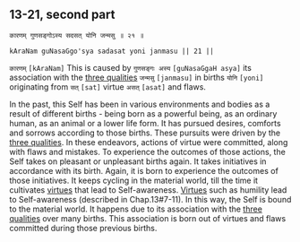 ## 13-21, second part


```shloka-sa
कारणम् गुणसङ्गोऽस्य सदसत् योनि जन्मसु ॥ २१ ॥
```
```shloka-sa-hk
kAraNam guNasaGgo'sya sadasat yoni janmasu || 21 ||
```

`कारणम्` `[kAraNam]` This is caused by `गुणसङ्गः अस्य` `[guNasaGgaH asya]` its association with the [three qualities](satva_rajas_tamas) `जन्मसु` `[janmasu]` in births `योनि` `[yoni]` originating from `सत्` `[sat]` virtue `असत्` `[asat]` and flaws.

In the past, this Self has been in various environments and bodies as a result of different births - being born as a powerful being, as an ordinary human, as an animal or a lower life form. 
It has pursued desires, comforts and sorrows according to those births. These pursuits were driven by the [three qualities](satva_rajas_tamas). In these endeavors, actions of virtue were committed, along with flaws and mistakes. 
To experience the outcomes of those actions, the Self takes on pleasant or unpleasant births again. It takes initiatives in accordance with its birth. Again, it is born to experience the outcomes of those initiatives.
It keeps cycling in the material world, till the time it cultivates [virtues](virtues_amanitvam) that lead to Self-awareness. [Virtues](virtues_amanitvam) such as humility lead to Self-awareness (described in Chap.13#7-11). 
In this way, the Self is bound to the material world. It happens due to its association with the [three qualities](satva_rajas_tamas) over many births. This association is born out of virtues and flaws committed during those previous births.


